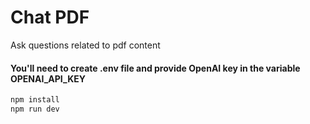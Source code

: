 # Chat PDF
Ask questions related to pdf content

#### You'll need to create .env file and provide OpenAI key in the variable OPENAI_API_KEY

```bash
npm install
npm run dev
```